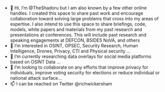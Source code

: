 - 👋 Hi, I’m @TheShadoru but I am also known by a few other online handles.  I created this space to share past work and encourage collaboration toward solving large problems that cross into my areas of expertise.  I also intend to use this space to share briefings, code, models, white papers and materials from my past research and presentations at conferences. This will include past research and speaking engagements at DEFCON, BSIDES NoVA, and others 
- 👀 I’m interested in OSINT, OPSEC, Security Research, Human Intelligence, Drones, Privacy, CTI and Physical security ...
- 🌱 I’m currently researching data overlays for social media platforms based on OSINT Data ...
- 💞️ I’m looking to collaborate on any efforts that improve privacy for individuals, improve voting security for elections or reduce individual or national attack surface...
- 📫 I can be reached on Twitter @richwickersham

<!---
TheShadoru/TheShadoru is a ✨ special ✨ repository because its `README.md` (this file) appears on your GitHub profile.
You can click the Preview link to take a look at your changes.
--->
